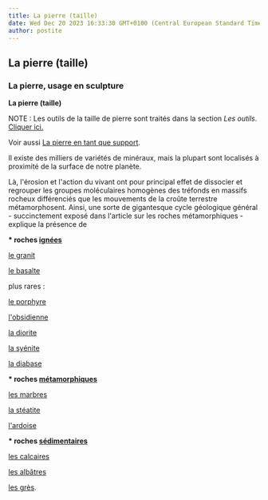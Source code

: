 ```yaml
---
title: La pierre (taille)
date: Wed Dec 20 2023 16:33:30 GMT+0100 (Central European Standard Time)
author: postite
---
```


## La pierre (taille)
### La pierre, usage en sculpture
 **La pierre (taille)**

NOTE : Les outils de la taille de pierre sont traités dans la section _Les outils_.  
[Cliquer ici.](outilstaillepierre.html)

Voir aussi [La pierre en tant que support](pierre.html).

Il existe des milliers de variétés de minéraux, mais la plupart sont localisés à proximité de la surface de notre planète.

Là, l'érosion et l'action du vivant ont pour principal effet de dissocier et regrouper les groupes moléculaires homogènes des tréfonds en massifs rocheux différenciés que les mouvements de la croûte terrestre métamorphosent. Ainsi, une sorte de gigantesque cycle géologique général - succinctement exposé dans l'article sur les roches métamorphiques - explique la présence de

**\* roches [ignées](ignees.html)**

[le granit](granit.html)

[le basalte](basalte.html)

plus rares :

[le porphyre](autrespierresign.html#porphyre)

[l'obsidienne](autrespierresign.html#obsidienne)

[la diorite](autrespierresign.html#diorite)

[la syénite](autrespierresign.html#syenite)

[la diabase](autrespierresign.html#diabase)

**\* roches [métamorphiques](metamorphiques.html)**

[les marbres](marbres.html)

[la stéatite](steatite.html)

[l'ardoise](ardoise.html)

**\* roches [sédimentaires](sedimentaires.html)**

[les calcaires](calcaires.html)

[les albâtres](albatres.html)

[les grès](gres.html).

